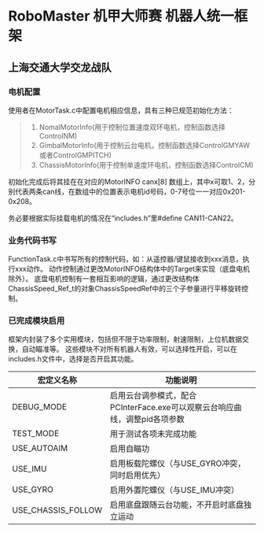 # RoboMaster 机甲大师赛 机器人统一框架
## 上海交通大学交龙战队

### 电机配置

使用者在MotorTask.c中配置电机相应信息，具有三种已规范初始化方法：
> 1. NomalMotorInfo(用于控制位置速度双环电机，控制函数选择ControlNM)
> 1. GimbalMotorInfo(用于控制云台电机，控制函数选择ControlGMYAW或者ControlGMPITCH)
> 1. ChassisMotorInfo(用于控制单速度环电机，控制函数选择ControlCM)

初始化完成后将其挂在在对应的MotorINFO canx[8] 数组上，其中x可取1、2，分别代表两条can线，在数组中的位置表示电机id号码，0-7号位一一对应0x201-0x208。

务必要根据实际挂载电机的情况在“includes.h”里#define CAN11-CAN22。

### 业务代码书写
FunctionTask.c中书写所有的控制代码，如：从遥控器/键鼠接收到xxx消息，执行xxx动作。
动作控制通过更改MotorINFO结构体中的Target来实现（底盘电机除外）。
底盘电机控制有一套相互影响的逻辑，通过更改结构体ChassisSpeed_Ref_t的对象ChassisSpeedRef中的三个子参量进行平移旋转控制。

### 已完成模块启用
框架内封装了多个实用模块，包括但不限于功率限制，射速限制，上位机数据交换，自动瞄准等。
这些模块不对所有机器人有效，可以选择性开启，可以在includes.h文件中，选择是否开启其功能。

|宏定义名称|功能说明|
|-|-|
| DEBUG_MODE | 启用云台调参模式，配合PCInterFace.exe可以观察云台响应曲线，调整pid各项参数|
|TEST_MODE  |用于测试各项未完成功能|
|USE_AUTOAIM |启用自瞄功|
|USE_IMU     |启用板载陀螺仪（与USE_GYRO冲突，同时启用优先）|
|USE_GYRO    |启用外置陀螺仪（与USE_IMU冲突）|
|USE_CHASSIS_FOLLOW |启用底盘跟随云台功能，不开启时底盘独立运动 |
